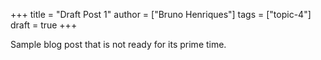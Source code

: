 +++
title = "Draft Post 1"
author = ["Bruno Henriques"]
tags = ["topic-4"]
draft = true
+++

Sample blog post that is not ready for its prime time.
